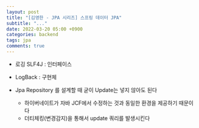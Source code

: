 ```yaml
---
layout: post
title: "[김영한 - JPA 시리즈] 스프링 데이터 JPA"
subtitle: "..."
date: 2022-03-20 05:00 +0900
categories: backend
tags: jpa
comments: true
---
```


- 로깅 SLF4J : 인터페이스
- LogBack : 구현체

- Jpa Repository 를 설계할 때 굳이 Update는 넣지 않아도 된다
  - 하이버네이트가 자바 JCF에서 수정하는 것과 동일한 환경을 제공하기 때문이다
  - 더티체킹(변경감지)을 통해서 update 쿼리를 발생시킨다
